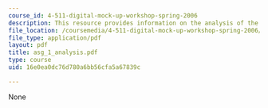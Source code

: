 ```yaml
---
course_id: 4-511-digital-mock-up-workshop-spring-2006
description: This resource provides information on the analysis of the tower.
file_location: /coursemedia/4-511-digital-mock-up-workshop-spring-2006/16e0ea0dc76d780a6bb56cfa5a67839c_asg_1_analysis.pdf
file_type: application/pdf
layout: pdf
title: asg_1_analysis.pdf
type: course
uid: 16e0ea0dc76d780a6bb56cfa5a67839c

---
```

None